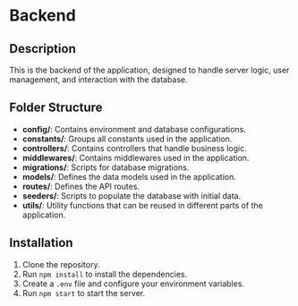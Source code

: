 # Backend

## Description

This is the backend of the application, designed to handle server logic, user management, and interaction with the database.

## Folder Structure

- **config/**: Contains environment and database configurations.
- **constants/**: Groups all constants used in the application.
- **controllers/**: Contains controllers that handle business logic.
- **middlewares/**: Contains middlewares used in the application.
- **migrations/**: Scripts for database migrations.
- **models/**: Defines the data models used in the application.
- **routes/**: Defines the API routes.
- **seeders/**: Scripts to populate the database with initial data.
- **utils/**: Utility functions that can be reused in different parts of the application.

## Installation

1. Clone the repository.
2. Run `npm install` to install the dependencies.
3. Create a `.env` file and configure your environment variables.
4. Run `npm start` to start the server.
